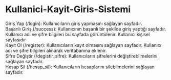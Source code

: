 # Kullanici-Kayit-Giris-Sistemi


Giriş Yap (/login): Kullanıcıların giriş yapmasını sağlayan sayfadır.<br>
Başarılı Giriş (/success): Kullanıcının başarılı bir şekilde giriş yaptığı sayfadır. 
Kullanıcı adı ve şifre bilgileri bu sayfada görüntülenir. Kullanıcı kişisel sayfasıdır<br>
Kayıt Ol (/register): Kullanıcıların kayıt olmasını sağlayan sayfadır. 
Kullanıcı adı ve şifre bilgileri alınarak veritabanına eklenir.<br>
Şifre Değiştir (/degistir_sifre): Kullanıcıların şifrelerini değiştirebilmelerini sağlayan sayfadır. <br>
Hesap Sil (/hesap_sil): Kullanıcıların hesaplarını silebilmelerini sağlayan sayfadır. <br>
